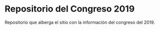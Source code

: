 # Repositorio del Congreso 2019
Repositorio que alberga el sitio con la información del congreso del 2019.
